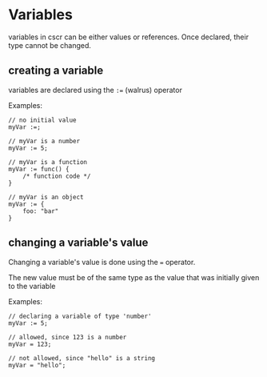 # Variables
variables in cscr can be either values or references.
Once declared, their type cannot be changed.

## creating a variable
variables are declared using the <code>:=</code> (walrus) operator

Examples:

    // no initial value
    myVar :=;
    
    // myVar is a number
    myVar := 5;
        
    // myVar is a function
    myVar := func() {
        /* function code */
    }

    // myVar is an object
    myVar := {
        foo: "bar"
    }
    
## changing a variable's value
Changing a variable's value is done using
the <code>=</code> operator.

The new value must be of the same type as the value that
was initially given to the variable

Examples:

    // declaring a variable of type 'number'
    myVar := 5;
    
    // allowed, since 123 is a number
    myVar = 123;
    
    // not allowed, since "hello" is a string
    myVar = "hello";